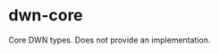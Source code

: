# dwn-core

<!-- cargo-rdme start -->

Core DWN types.
Does not provide an implementation.

<!-- cargo-rdme end -->
